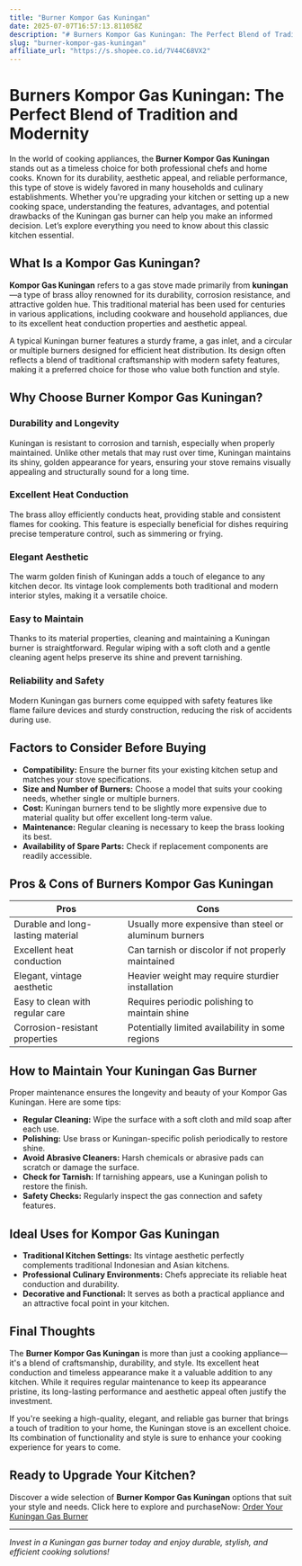 ```yaml
---
title: "Burner Kompor Gas Kuningan"
date: 2025-07-07T16:57:13.811058Z
description: "# Burners Kompor Gas Kuningan: The Perfect Blend of Tradition and Modernity..."
slug: "burner-kompor-gas-kuningan"
affiliate_url: "https://s.shopee.co.id/7V44C68VX2"
---
```

# Burners Kompor Gas Kuningan: The Perfect Blend of Tradition and Modernity

In the world of cooking appliances, the **Burner Kompor Gas Kuningan** stands out as a timeless choice for both professional chefs and home cooks. Known for its durability, aesthetic appeal, and reliable performance, this type of stove is widely favored in many households and culinary establishments. Whether you're upgrading your kitchen or setting up a new cooking space, understanding the features, advantages, and potential drawbacks of the Kuningan gas burner can help you make an informed decision. Let’s explore everything you need to know about this classic kitchen essential.

## What Is a Kompor Gas Kuningan?

**Kompor Gas Kuningan** refers to a gas stove made primarily from **kuningan**—a type of brass alloy renowned for its durability, corrosion resistance, and attractive golden hue. This traditional material has been used for centuries in various applications, including cookware and household appliances, due to its excellent heat conduction properties and aesthetic appeal.

A typical Kuningan burner features a sturdy frame, a gas inlet, and a circular or multiple burners designed for efficient heat distribution. Its design often reflects a blend of traditional craftsmanship with modern safety features, making it a preferred choice for those who value both function and style.

## Why Choose Burner Kompor Gas Kuningan?

### Durability and Longevity

Kuningan is resistant to corrosion and tarnish, especially when properly maintained. Unlike other metals that may rust over time, Kuningan maintains its shiny, golden appearance for years, ensuring your stove remains visually appealing and structurally sound for a long time.

### Excellent Heat Conduction

The brass alloy efficiently conducts heat, providing stable and consistent flames for cooking. This feature is especially beneficial for dishes requiring precise temperature control, such as simmering or frying.

### Elegant Aesthetic

The warm golden finish of Kuningan adds a touch of elegance to any kitchen decor. Its vintage look complements both traditional and modern interior styles, making it a versatile choice.

### Easy to Maintain

Thanks to its material properties, cleaning and maintaining a Kuningan burner is straightforward. Regular wiping with a soft cloth and a gentle cleaning agent helps preserve its shine and prevent tarnishing.

### Reliability and Safety

Modern Kuningan gas burners come equipped with safety features like flame failure devices and sturdy construction, reducing the risk of accidents during use.

## Factors to Consider Before Buying

- **Compatibility:** Ensure the burner fits your existing kitchen setup and matches your stove specifications.
- **Size and Number of Burners:** Choose a model that suits your cooking needs, whether single or multiple burners.
- **Cost:** Kuningan burners tend to be slightly more expensive due to material quality but offer excellent long-term value.
- **Maintenance:** Regular cleaning is necessary to keep the brass looking its best.
- **Availability of Spare Parts:** Check if replacement components are readily accessible.

## Pros & Cons of Burners Kompor Gas Kuningan

| **Pros**                                          | **Cons**                                             |
|---------------------------------------------------|------------------------------------------------------|
| Durable and long-lasting material                | Usually more expensive than steel or aluminum burners |
| Excellent heat conduction                        | Can tarnish or discolor if not properly maintained  |
| Elegant, vintage aesthetic                       | Heavier weight may require sturdier installation   |
| Easy to clean with regular care                   | Requires periodic polishing to maintain shine     |
| Corrosion-resistant properties                   | Potentially limited availability in some regions  |

## How to Maintain Your Kuningan Gas Burner

Proper maintenance ensures the longevity and beauty of your Kompor Gas Kuningan. Here are some tips:

- **Regular Cleaning:** Wipe the surface with a soft cloth and mild soap after each use.
- **Polishing:** Use brass or Kuningan-specific polish periodically to restore shine.
- **Avoid Abrasive Cleaners:** Harsh chemicals or abrasive pads can scratch or damage the surface.
- **Check for Tarnish:** If tarnishing appears, use a Kuningan polish to restore the finish.
- **Safety Checks:** Regularly inspect the gas connection and safety features.

## Ideal Uses for Kompor Gas Kuningan

- **Traditional Kitchen Settings:** Its vintage aesthetic perfectly complements traditional Indonesian and Asian kitchens.
- **Professional Culinary Environments:** Chefs appreciate its reliable heat conduction and durability.
- **Decorative and Functional:** It serves as both a practical appliance and an attractive focal point in your kitchen.

## Final Thoughts

The **Burner Kompor Gas Kuningan** is more than just a cooking appliance—it's a blend of craftsmanship, durability, and style. Its excellent heat conduction and timeless appearance make it a valuable addition to any kitchen. While it requires regular maintenance to keep its appearance pristine, its long-lasting performance and aesthetic appeal often justify the investment.

If you're seeking a high-quality, elegant, and reliable gas burner that brings a touch of tradition to your home, the Kuningan stove is an excellent choice. Its combination of functionality and style is sure to enhance your cooking experience for years to come.

## Ready to Upgrade Your Kitchen?

Discover a wide selection of **Burner Kompor Gas Kuningan** options that suit your style and needs. Click here to explore and purchaseNow: [Order Your Kuningan Gas Burner](https://s.shopee.co.id/7V44C68VX2)

---

*Invest in a Kuningan gas burner today and enjoy durable, stylish, and efficient cooking solutions!*